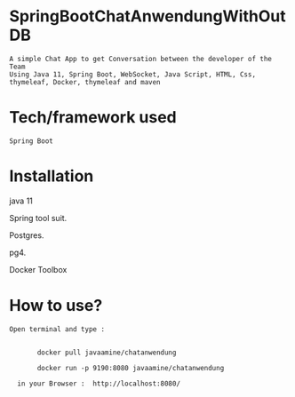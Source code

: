 # SpringBootChatAnwendungWithOutDB
   
    A simple Chat App to get Conversation between the developer of the Team 
    Using Java 11, Spring Boot, WebSocket, Java Script, HTML, Css, thymeleaf, Docker, thymeleaf and maven
    
# Tech/framework used
    
    Spring Boot 
    
# Installation
   
   java 11 
   
   Spring tool suit.
   
   Postgres.
   
   pg4.
   
   Docker Toolbox
   
 #  How to use?  
    Open terminal and type : 
    
           
           docker pull javaamine/chatanwendung 
           
           docker run -p 9190:8080 javaamine/chatanwendung
           
      in your Browser :  http://localhost:8080/
					 
					 
